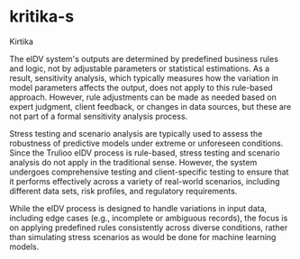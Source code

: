 # kritika-s
Kirtika

The eIDV system's outputs are determined by predefined business rules and logic, not by adjustable parameters or statistical estimations. As a result, sensitivity analysis, which typically measures how the variation in model parameters affects the output, does not apply to this rule-based approach.
However, rule adjustments can be made as needed based on expert judgment, client feedback, or changes in data sources, but these are not part of a formal sensitivity analysis process.


Stress testing and scenario analysis are typically used to assess the robustness of predictive models under extreme or unforeseen conditions. Since the Trulioo eIDV process is rule-based, stress testing and scenario analysis do not apply in the traditional sense. However, the system undergoes comprehensive testing and client-specific testing to ensure that it performs effectively across a variety of real-world scenarios, including different data sets, risk profiles, and regulatory requirements.

While the eIDV process is designed to handle variations in input data, including edge cases (e.g., incomplete or ambiguous records), the focus is on applying predefined rules consistently across diverse conditions, rather than simulating stress scenarios as would be done for machine learning models.
